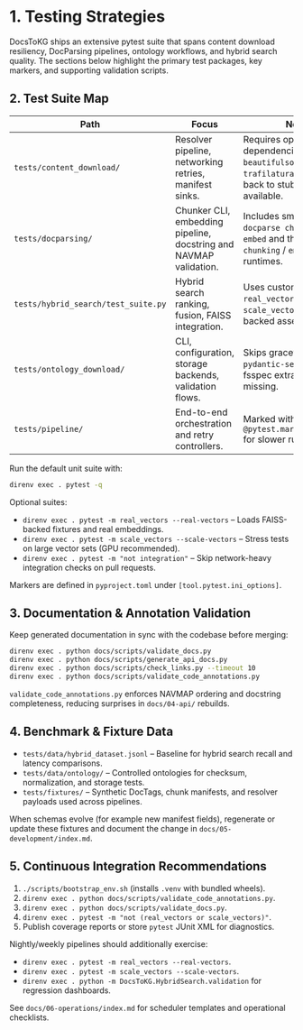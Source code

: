 # 1. Testing Strategies

DocsToKG ships an extensive pytest suite that spans content download resiliency, DocParsing pipelines, ontology workflows, and hybrid search quality. The sections below highlight the primary test packages, key markers, and supporting validation scripts.

## 2. Test Suite Map

| Path | Focus | Notes |
|------|-------|-------|
| `tests/content_download/` | Resolver pipeline, networking retries, manifest sinks. | Requires optional dependencies (`pyalex`, `beautifulsoup4`, `trafilatura`). Tests fall back to stubs where available. |
| `tests/docparsing/` | Chunker CLI, embedding pipeline, docstring and NAVMAP validation. | Includes smoke tests for `docparse chunk` / `docparse embed` and the underlying `chunking` / `embedding` runtimes. |
| `tests/hybrid_search/test_suite.py` | Hybrid search ranking, fusion, FAISS integration. | Uses custom markers `real_vectors` and `scale_vectors` for GPU-backed assertions. |
| `tests/ontology_download/` | CLI, configuration, storage backends, validation flows. | Skips gracefully when `pydantic-settings` or fsspec extras are missing. |
| `tests/pipeline/` | End-to-end orchestration and retry controllers. | Marked with `@pytest.mark.integration` for slower runs. |

Run the default unit suite with:

```bash
direnv exec . pytest -q
```

Optional suites:

- `direnv exec . pytest -m real_vectors --real-vectors` – Loads FAISS-backed fixtures and real embeddings.
- `direnv exec . pytest -m scale_vectors --scale-vectors` – Stress tests on large vector sets (GPU recommended).
- `direnv exec . pytest -m "not integration"` – Skip network-heavy integration checks on pull requests.

Markers are defined in `pyproject.toml` under `[tool.pytest.ini_options]`.

## 3. Documentation & Annotation Validation

Keep generated documentation in sync with the codebase before merging:

```bash
direnv exec . python docs/scripts/validate_docs.py
direnv exec . python docs/scripts/generate_api_docs.py
direnv exec . python docs/scripts/check_links.py --timeout 10
direnv exec . python docs/scripts/validate_code_annotations.py
```

`validate_code_annotations.py` enforces NAVMAP ordering and docstring completeness, reducing surprises in `docs/04-api/` rebuilds.

## 4. Benchmark & Fixture Data

- `tests/data/hybrid_dataset.jsonl` – Baseline for hybrid search recall and latency comparisons.
- `tests/data/ontology/` – Controlled ontologies for checksum, normalization, and storage tests.
- `tests/fixtures/` – Synthetic DocTags, chunk manifests, and resolver payloads used across pipelines.

When schemas evolve (for example new manifest fields), regenerate or update these fixtures and document the change in `docs/05-development/index.md`.

## 5. Continuous Integration Recommendations

1. `./scripts/bootstrap_env.sh` (installs `.venv` with bundled wheels).
2. `direnv exec . python docs/scripts/validate_code_annotations.py`.
3. `direnv exec . python docs/scripts/validate_docs.py`.
4. `direnv exec . pytest -m "not (real_vectors or scale_vectors)"`.
5. Publish coverage reports or store `pytest` JUnit XML for diagnostics.

Nightly/weekly pipelines should additionally exercise:

- `direnv exec . pytest -m real_vectors --real-vectors`.
- `direnv exec . pytest -m scale_vectors --scale-vectors`.
- `direnv exec . python -m DocsToKG.HybridSearch.validation` for regression dashboards.

See `docs/06-operations/index.md` for scheduler templates and operational checklists.
